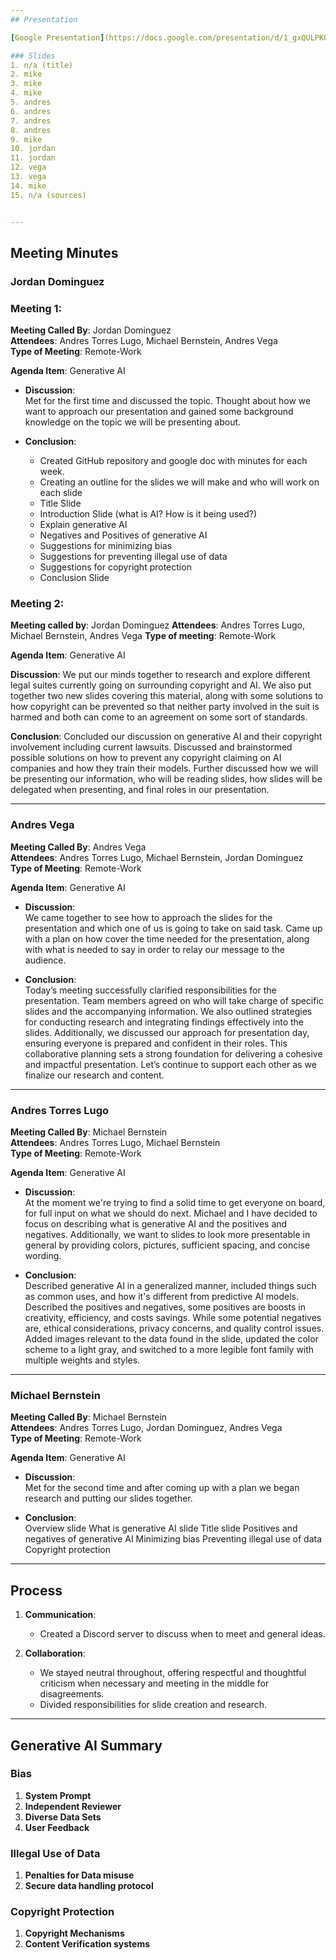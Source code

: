 ```yaml
---
## Presentation

[Google Presentation](https://docs.google.com/presentation/d/1_gxQULPKUF9aRermH9Y9VqDQKCEymfbPKGUC41k_qJg/edit?usp=sharing)

### Slides
1. n/a (title)
2. mike
3. mike
4. mike
5. andres
6. andres
7. andres
8. andres
9. mike
10. jordan
11. jordan
12. vega
13. vega
14. mike
15. n/a (sources)


---
```


## Meeting Minutes

### Jordan Dominguez  

### Meeting 1:
**Meeting Called By**: Jordan Dominguez  
**Attendees**: Andres Torres Lugo, Michael Bernstein, Andres Vega  
**Type of Meeting**: Remote-Work  

**Agenda Item**: Generative AI  

- **Discussion**:  
	Met for the first time and discussed the topic. Thought about how we want to approach our presentation and gained some background knowledge on the topic we will be presenting about.

- **Conclusion**:  
  - Created GitHub repository and google doc with minutes for each week.
  - Creating an outline for the slides we will make and who will work on each slide
  - Title Slide  
  - Introduction Slide (what is AI? How is it being used?)
  - Explain generative AI
  - Negatives and Positives of generative AI
  - Suggestions for minimizing bias
  - Suggestions for preventing illegal use of data  
  - Suggestions for copyright protection  
  - Conclusion Slide

 ### Meeting 2:
**Meeting called by**: Jordan Dominguez
**Attendees**: Andres Torres Lugo, Michael Bernstein, Andres Vega
**Type of meeting**: Remote-Work

**Agenda Item**: Generative AI

**Discussion**:
  We put our minds together to research and explore different legal suites currently going on surrounding copyright and AI. We also put together two new slides covering this material, along with some solutions to how copyright can be prevented so that neither party involved in the suit is harmed and both can come to an agreement on some sort of standards.

**Conclusion**:
  Concluded our discussion on generative AI and their copyright involvement including current lawsuits.
  Discussed and brainstormed possible solutions on how to prevent any copyright claiming on AI companies and how they train their models.
  Further discussed how we will be presenting our information, who will be reading slides, how slides will be delegated when presenting, and final roles in our presentation.



---

### Andres Vega  
**Meeting Called By**: Andres Vega  
**Attendees**: Andres Torres Lugo, Michael Bernstein, Jordan Dominguez  
**Type of Meeting**: Remote-Work  

**Agenda Item**: Generative AI  

- **Discussion**:  
   We came together to see how to approach the slides for the presentation and which one of us is going to take on said task. Came up with a plan on how cover the time needed for the presentation, along with what is needed to say in order to relay our message to the audience.

- **Conclusion**:  
  Today’s meeting successfully clarified responsibilities for the presentation. Team members agreed on who will take charge of specific slides and the accompanying information.
  We also outlined strategies for conducting research and integrating findings effectively into the slides. Additionally, we discussed our approach for presentation day, ensuring everyone is prepared and confident in their roles.
  This collaborative planning sets a strong foundation for delivering a cohesive and impactful presentation. Let’s continue to support each other as we finalize our research and content.

---

### Andres Torres Lugo  
**Meeting Called By**: Michael Bernstein  
**Attendees**: Andres Torres Lugo, Michael Bernstein  
**Type of Meeting**: Remote-Work  

**Agenda Item**: Generative AI  

- **Discussion**:  
  At the moment we're trying to find a solid time to get everyone on board, for full input on what we should do next. Michael and I have decided to focus on describing what is generative AI and the positives and negatives. Additionally, we want to slides to look more presentable in general by providing colors, pictures, sufficient spacing, and concise wording.

- **Conclusion**:  
  Described generative AI in a generalized manner, included things such as common uses, and how it's different from predictive AI models.
  Described the positives and negatives, some positives are boosts in creativity, efficiency, and costs savings. While some potential negatives are, ethical considerations, privacy concerns, and quality control issues.
  Added images relevant to the data found in the slide, updated the color scheme to a light gray, and switched to a more legible font family with multiple weights and styles.

---

### Michael Bernstein  
**Meeting Called By**: Michael Bernstein  
**Attendees**: Andres Torres Lugo, Jordan Dominguez, Andres Vega  
**Type of Meeting**: Remote-Work  

**Agenda Item**: Generative AI  

- **Discussion**:  
  Met for the second time and after coming up with a plan we began research and putting our slides together.

- **Conclusion**:  
  Overview slide
  What is generative AI slide
  Title slide
  Positives and negatives of generative AI
  Minimizing bias
  Preventing illegal use of data
  Copyright protection

---

## Process  

1. **Communication**:  
   - Created a Discord server to discuss when to meet and general ideas.

2. **Collaboration**:  
   - We stayed neutral throughout, offering respectful and thoughtful criticism when necessary and meeting in the middle for disagreements.
   - Divided responsibilities for slide creation and research.

---

## Generative AI Summary

### Bias
1. **System Prompt**
2. **Independent Reviewer**
3. **Diverse Data Sets**
4. **User Feedback**

### Illegal Use of Data
1. **Penalties for Data misuse**
2. **Secure data handling protocol**

### Copyright Protection
1. **Copyright Mechanisms**
2. **Content Verification systems**
